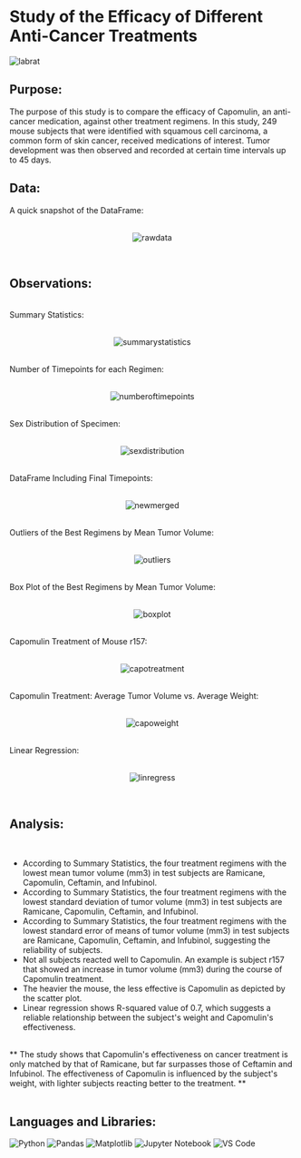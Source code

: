 # Study of the Efficacy of Different Anti-Cancer Treatments
![labrat](https://criver.widen.net/content/tphknpjpnk/jpeg/RM-001678.jpeg?w=640&keep=c&crop=yes&color=cccccc&quality=80&u=fwtil1)

## Purpose:
The purpose of this study is to compare the efficacy of Capomulin, an anti-cancer medication, against other treatment regimens. In this study, 249 mouse subjects that were identified with squamous cell carcinoma, a common form of skin cancer, received medications of interest. Tumor development was then observed and recorded at certain time intervals up to 45 days.


## Data:

  A quick snapshot of the DataFrame:
</br></br>
<p align="center">
  <img src="https://github.com/ericyang91/Study_of_the_Efficacy_of_Different_Anti-Cancer_Treatments/blob/main/Images/rawdata.png" alt="rawdata"/>
</p>
</br>

## Observations:
</br>
Summary Statistics:
</br>
</br>
<p align="center">
  <img src="https://github.com/ericyang91/Study_of_the_Efficacy_of_Different_Anti-Cancer_Treatments/blob/main/Images/summarystatistics.png" alt="summarystatistics"/>
</p>
</br>
Number of Timepoints for each Regimen:
</br>
</br>
<p align="center">
  <img src="https://github.com/ericyang91/Study_of_the_Efficacy_of_Different_Anti-Cancer_Treatments/blob/main/Images/numberoftimepoints.jpg" alt="numberoftimepoints"/>
</p>
</br>
Sex Distribution of Specimen:
</br>
</br>
<p align="center">
  <img src="https://github.com/ericyang91/Study_of_the_Efficacy_of_Different_Anti-Cancer_Treatments/blob/main/Images/sexdistribution.jpg" alt="sexdistribution"/>
</p>
</br>
DataFrame Including Final Timepoints:
</br>
</br>
<p align="center">
  <img src="https://github.com/ericyang91/Study_of_the_Efficacy_of_Different_Anti-Cancer_Treatments/blob/main/Images/newmerged.png" alt="newmerged"/>
</p>
</br>
Outliers of the Best Regimens by Mean Tumor Volume:
</br>
</br>
<p align="center">
  <img src="https://github.com/ericyang91/Study_of_the_Efficacy_of_Different_Anti-Cancer_Treatments/blob/main/Images/outliers.jpg" alt="outliers"/>
</p>
</br>
Box Plot of the Best Regimens by Mean Tumor Volume:
</br>
</br>
<p align="center">
  <img src="https://github.com/ericyang91/Study_of_the_Efficacy_of_Different_Anti-Cancer_Treatments/blob/main/Images/boxplot.jpg" alt="boxplot"/>
</p>
</br>
Capomulin Treatment of Mouse r157:
</br>
</br>
<p align="center">
  <img src="https://github.com/ericyang91/Study_of_the_Efficacy_of_Different_Anti-Cancer_Treatments/blob/main/Images/capotreatment.jpg" alt="capotreatment"/>
</p>
</br>
Capomulin Treatment: Average Tumor Volume vs. Average Weight:
</br>
</br>
<p align="center">
  <img src="https://github.com/ericyang91/Study_of_the_Efficacy_of_Different_Anti-Cancer_Treatments/blob/main/Images/capoweight.jpg" alt="capoweight"/>
</p>
</br>
Linear Regression:
</br>
</br>
<p align="center">
  <img src="https://github.com/ericyang91/Study_of_the_Efficacy_of_Different_Anti-Cancer_Treatments/blob/main/Images/linregress.jpg" alt="linregress"/>
</p>
</br>

## Analysis:
</br>

- According to Summary Statistics, the four treatment regimens with the lowest mean tumor volume (mm3) in test subjects are Ramicane, Capomulin, Ceftamin, and Infubinol.
- According to Summary Statistics, the four treatment regimens with the lowest standard deviation of tumor volume (mm3) in test subjects are Ramicane, Capomulin, Ceftamin, and Infubinol.
- According to Summary Statistics, the four treatment regimens with the lowest standard error of means of tumor volume (mm3) in test subjects are Ramicane, Capomulin, Ceftamin, and Infubinol, suggesting the reliability of subjects.
- Not all subjects reacted well to Capomulin. An example is subject r157 that showed an increase in tumor volume (mm3) during the course of Capomulin treatment.
- The heavier the mouse, the less effective is Capomulin as depicted by the scatter plot.
- Linear regression shows R-squared value of 0.7, which suggests a reliable relationship between the subject's weight and Capomulin's effectiveness.
</br>
** The study shows that Capomulin's effectiveness on cancer treatment is only matched by that of Ramicane, but far surpasses those of Ceftamin and Infubinol. The effectiveness of Capomulin is influenced by the subject's weight, with lighter subjects reacting better to the treatment. **

</br>
</br>

## Languages and Libraries:
![Python](https://img.shields.io/badge/Python-3776AB?style=flat&logo=python&logoColor=white)
![Pandas](https://img.shields.io/badge/pandas-150458?style=flat&logo=pandas&logoColor=white)
![Matplotlib](https://img.shields.io/badge/matplotlib-3776AB?style=flat&logo=matplotlib&logoColor=white)
![Jupyter Notebook](https://img.shields.io/badge/Jupyter-3776AB?style=flat&logo=jupyter&logoColor=white)
![VS Code](https://img.shields.io/badge/Visual_Studio_Code-007ACC?style=flat&logo=visual-studio-code&logoColor=white)
